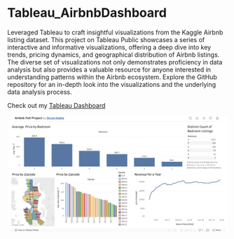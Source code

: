 # Tableau_AirbnbDashboard

Leveraged Tableau to craft insightful visualizations from the Kaggle Airbnb listing dataset. This project on Tableau Public showcases a series of interactive and informative visualizations, offering a deep dive into key trends, pricing dynamics, and geographical distribution of Airbnb listings. The diverse set of visualizations not only demonstrates proficiency in data analysis but also provides a valuable resource for anyone interested in understanding patterns within the Airbnb ecosystem. Explore the GitHub repository for an in-depth look into the visualizations and the underlying data analysis process.


Check out my [Tableau Dashboard](https://public.tableau.com/app/profile/shrumi.dedhia/viz/AirbnbFullProject_17069851759050/Dashboard1?publish=yes) 

![Dashboard Preview](Dashboard.png)


